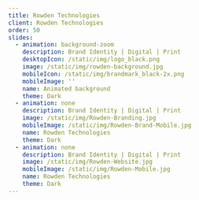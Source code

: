 ```yaml
---
title: Rowden Technologies
client: Rowden Technologies
order: 50
slides:
  - animation: background-zoom
    description: Brand Identity | Digital | Print
    desktopIcon: /static/img/logo_black.png
    image: /static/img/rowden-background.jpg
    mobileIcon: /static/img/brandmark_black-2x.png
    mobileImage: ''
    name: Animated background
    theme: Dark
  - animation: none
    description: Brand Identity | Digital | Print
    image: /static/img/Rowden-Branding.jpg
    mobileImage: /static/img/Rowden-Brand-Mobile.jpg
    name: Rowden Technologies
    theme: Dark
  - animation: none
    description: Brand Identity | Digital | Print
    image: /static/img/Rowden-Website.jpg
    mobileImage: /static/img/Rowden-Mobile.jpg
    name: Rowden Technologies
    theme: Dark
---
```


